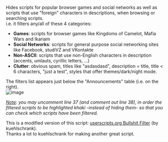 Hides scripts for popular browser games and social networks as well as scripts that use "foreign" characters in descriptions, when browsing or searching scripts.  
i.e. it filters any/all of these 4 categories:  
* **Games**: scripts for browser games like Kingdoms of Camelot, Mafia Wars and Ikariam  
* **Social Networks**: scripts for general purpose social networking sites like Facebook, studiVZ and VKontakte  
* **Non-ASCII**: scripts that use non-English characters in description (accents, umlauts, cyrillic letters, ...)  
* **Clutter**: obvious spam, titles like "asdasdasd", description = title, title < 6 characters, "just a test", styles that offer themes/dark/night mode.  

The filters list appears just below the "Announcements" table (i.e. on the right).  
![image](https://i.imgur.com/BYQ5WfA.gif)

*<u>Note</u>: you may uncomment line 37 (and comment out line 38), in order the filtered scripts to be highlighted khaki -instead of hiding them- so that you can check which scripts have been filtered.*  

This is a modified version of this script: [userscripts.org Bullshit Filter](http://userscripts-mirror.org/scripts/show/97145) (by kuehlschrank).  
Thanks a lot to kuehlschrank for making another great script.